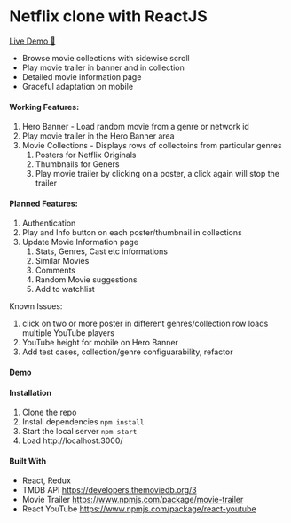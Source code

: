 # Netflix clone with ReactJS

[Live Demo :rocket: ](https://netflix-clone-45239.web.app/)


* Browse movie collections with sidewise scroll 
* Play movie trailer in banner and in collection
* Detailed movie information page 
* Graceful adaptation on mobile

#### Working Features:
1. Hero Banner - Load random movie from a genre or network id
2. Play movie trailer in the Hero Banner area
3. Movie Collections - Displays rows of collectoins from particular genres
    1. Posters for Netflix Originals
    2. Thumbnails for Geners 
    3. Play movie trailer by clicking on a poster, a click again will stop the trailer

#### Planned Features:
1. Authentication 
2. Play and Info button on each poster/thumbnail in collections
3. Update Movie Information page
    1. Stats, Genres, Cast etc informations
    2. Similar Movies
    3. Comments
    4. Random Movie suggestions
    5. Add to watchlist
    
Known Issues:
1. click on two or more poster in different genres/collection row loads multiple YouTube players
2. YouTube height for mobile on Hero Banner
3. Add test cases, collection/genre configuarability, refactor 


#### Demo



#### Installation
1. Clone the repo
2. Install dependencies `npm install` 
3. Start the local server `npm start`
4. Load http://localhost:3000/

#### Built With
* React, Redux 
* TMDB API https://developers.themoviedb.org/3
* Movie Trailer https://www.npmjs.com/package/movie-trailer
* React YouTube https://www.npmjs.com/package/react-youtube

